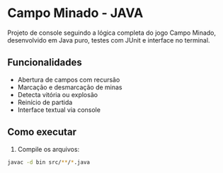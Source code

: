 # Campo Minado - JAVA

Projeto de console seguindo a lógica completa do jogo Campo Minado, desenvolvido em Java puro, testes com JUnit e interface no terminal.

## Funcionalidades
- Abertura de campos com recursão
- Marcação e desmarcação de minas
- Detecta vitória ou explosão
- Reinício de partida
- Interface textual via console

##  Como executar

1. Compile os arquivos:

```bash
javac -d bin src/**/*.java